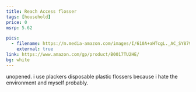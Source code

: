 ```yaml
---
title: Reach Access flosser
tags: [household]
price: 0
msrp: 5.62

pics:
  - filename: https://m.media-amazon.com/images/I/610A+aHTcgL._AC_SY879_.jpg
    external: true
link: https://www.amazon.com/gp/product/B0017TU2HE/
bg: white
---
```


unopened.  i use plackers disposable plastic flossers because i hate the
environment and myself probably.
